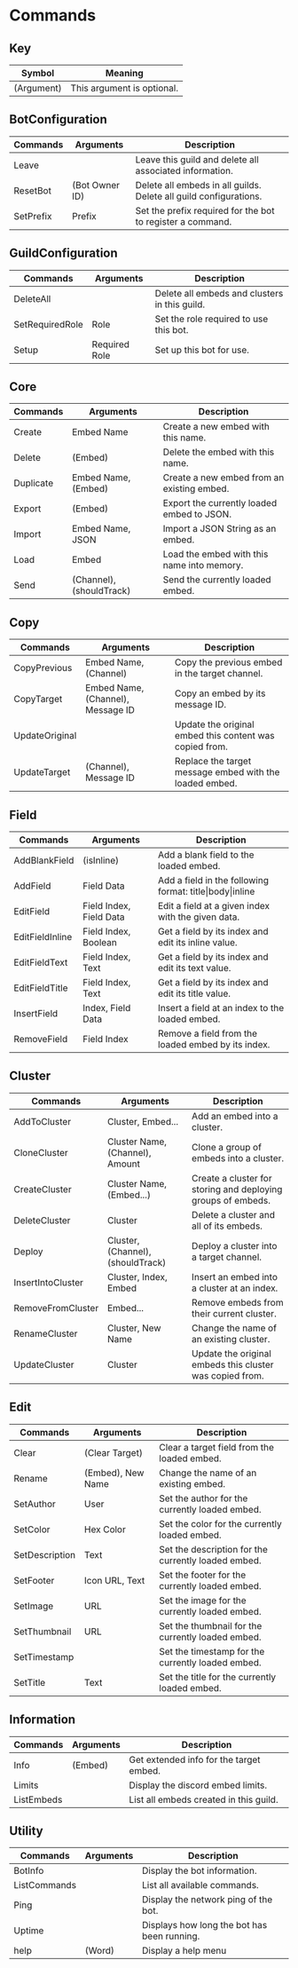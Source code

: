 # Commands

## Key
| Symbol     | Meaning                    |
| ---------- | -------------------------- |
| (Argument) | This argument is optional. |

## BotConfiguration
| Commands  | Arguments      | Description                                                       |
| --------- | -------------- | ----------------------------------------------------------------- |
| Leave     | <none>         | Leave this guild and delete all associated information.           |
| ResetBot  | (Bot Owner ID) | Delete all embeds in all guilds. Delete all guild configurations. |
| SetPrefix | Prefix         | Set the prefix required for the bot to register a command.        |

## GuildConfiguration
| Commands        | Arguments     | Description                                   |
| --------------- | ------------- | --------------------------------------------- |
| DeleteAll       | <none>        | Delete all embeds and clusters in this guild. |
| SetRequiredRole | Role          | Set the role required to use this bot.        |
| Setup           | Required Role | Set up this bot for use.                      |

## Core
| Commands  | Arguments                | Description                                |
| --------- | ------------------------ | ------------------------------------------ |
| Create    | Embed Name               | Create a new embed with this name.         |
| Delete    | (Embed)                  | Delete the embed with this name.           |
| Duplicate | Embed Name, (Embed)      | Create a new embed from an existing embed. |
| Export    | (Embed)                  | Export the currently loaded embed to JSON. |
| Import    | Embed Name, JSON         | Import a JSON String as an embed.          |
| Load      | Embed                    | Load the embed with this name into memory. |
| Send      | (Channel), (shouldTrack) | Send the currently loaded embed.           |

## Copy
| Commands       | Arguments                         | Description                                             |
| -------------- | --------------------------------- | ------------------------------------------------------- |
| CopyPrevious   | Embed Name, (Channel)             | Copy the previous embed in the target channel.          |
| CopyTarget     | Embed Name, (Channel), Message ID | Copy an embed by its message ID.                        |
| UpdateOriginal | <none>                            | Update the original embed this content was copied from. |
| UpdateTarget   | (Channel), Message ID             | Replace the target message embed with the loaded embed. |

## Field
| Commands        | Arguments               | Description                                              |
| --------------- | ----------------------- | -------------------------------------------------------- |
| AddBlankField   | (isInline)              | Add a blank field to the loaded embed.                   |
| AddField        | Field Data              | Add a field in the following format: title\|body\|inline |
| EditField       | Field Index, Field Data | Edit a field at a given index with the given data.       |
| EditFieldInline | Field Index, Boolean    | Get a field by its index and edit its inline value.      |
| EditFieldText   | Field Index, Text       | Get a field by its index and edit its text value.        |
| EditFieldTitle  | Field Index, Text       | Get a field by its index and edit its title value.       |
| InsertField     | Index, Field Data       | Insert a field at an index to the loaded embed.          |
| RemoveField     | Field Index             | Remove a field from the loaded embed by its index.       |

## Cluster
| Commands          | Arguments                         | Description                                                  |
| ----------------- | --------------------------------- | ------------------------------------------------------------ |
| AddToCluster      | Cluster, Embed...                 | Add an embed into a cluster.                                 |
| CloneCluster      | Cluster Name, (Channel), Amount   | Clone a group of embeds into a cluster.                      |
| CreateCluster     | Cluster Name, (Embed...)          | Create a cluster for storing and deploying groups of embeds. |
| DeleteCluster     | Cluster                           | Delete a cluster and all of its embeds.                      |
| Deploy            | Cluster, (Channel), (shouldTrack) | Deploy a cluster into a target channel.                      |
| InsertIntoCluster | Cluster, Index, Embed             | Insert an embed into a cluster at an index.                  |
| RemoveFromCluster | Embed...                          | Remove embeds from their current cluster.                    |
| RenameCluster     | Cluster, New Name                 | Change the name of an existing cluster.                      |
| UpdateCluster     | Cluster                           | Update the original embeds this cluster was copied from.     |

## Edit
| Commands       | Arguments         | Description                                         |
| -------------- | ----------------- | --------------------------------------------------- |
| Clear          | (Clear Target)    | Clear a target field from the loaded embed.         |
| Rename         | (Embed), New Name | Change the name of an existing embed.               |
| SetAuthor      | User              | Set the author for the currently loaded embed.      |
| SetColor       | Hex Color         | Set the color for the currently loaded embed.       |
| SetDescription | Text              | Set the description for the currently loaded embed. |
| SetFooter      | Icon URL, Text    | Set the footer for the currently loaded embed.      |
| SetImage       | URL               | Set the image for the currently loaded embed.       |
| SetThumbnail   | URL               | Set the thumbnail for the currently loaded embed.   |
| SetTimestamp   | <none>            | Set the timestamp for the currently loaded embed.   |
| SetTitle       | Text              | Set the title for the currently loaded embed.       |

## Information
| Commands   | Arguments | Description                             |
| ---------- | --------- | --------------------------------------- |
| Info       | (Embed)   | Get extended info for the target embed. |
| Limits     | <none>    | Display the discord embed limits.       |
| ListEmbeds | <none>    | List all embeds created in this guild.  |

## Utility
| Commands     | Arguments | Description                                 |
| ------------ | --------- | ------------------------------------------- |
| BotInfo      | <none>    | Display the bot information.                |
| ListCommands | <none>    | List all available commands.                |
| Ping         | <none>    | Display the network ping of the bot.        |
| Uptime       | <none>    | Displays how long the bot has been running. |
| help         | (Word)    | Display a help menu                         |

